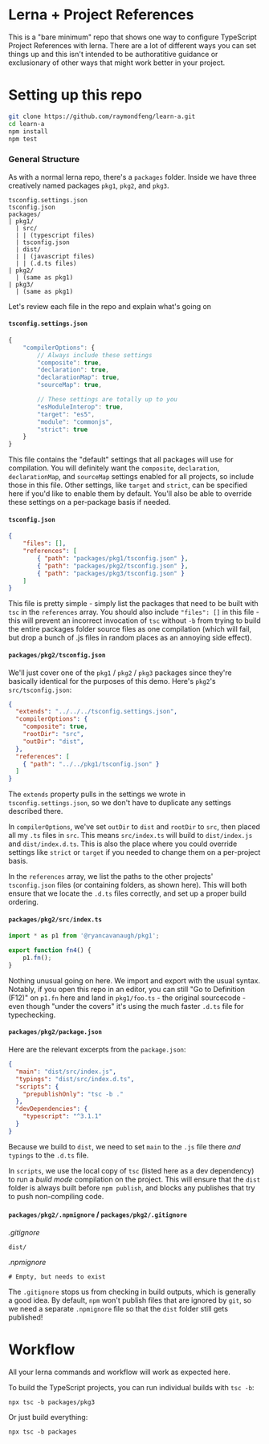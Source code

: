 # Lerna + Project References

This is a "bare minimum" repo that shows one way to configure TypeScript Project References with lerna. There are a lot of different ways you can set things up and this isn't intended to be authoratitive guidance or exclusionary of other ways that might work better in your project.

# Setting up this repo

```sh
git clone https://github.com/raymondfeng/learn-a.git
cd learn-a
npm install
npm test
```

### General Structure

As with a normal lerna repo, there's a `packages` folder. Inside we have three creatively named packages `pkg1`, `pkg2`, and `pkg3`.

```
tsconfig.settings.json
tsconfig.json
packages/
| pkg1/
  | src/
  | | (typescript files)
  | tsconfig.json
  | dist/
  | | (javascript files)
  | | (.d.ts files)
| pkg2/
  | (same as pkg1)
| pkg3/
  | (same as pkg1)
```

Let's review each file in the repo and explain what's going on

#### `tsconfig.settings.json`
```js
{
    "compilerOptions": {
        // Always include these settings
        "composite": true,
        "declaration": true,
        "declarationMap": true,
        "sourceMap": true,

        // These settings are totally up to you
        "esModuleInterop": true,
        "target": "es5",
        "module": "commonjs",
        "strict": true
    }
}
```
This file contains the "default" settings that all packages will use for compilation. You will definitely want the `composite`, `declaration`, `declarationMap`, and `sourceMap` settings enabled for all projects, so include those in this file. Other settings, like `target` and `strict`, can be specified here if you'd like to enable them by default. You'll also be able to override these settings on a per-package basis if needed.

#### `tsconfig.json`
```json
{
    "files": [],
    "references": [
        { "path": "packages/pkg1/tsconfig.json" },
        { "path": "packages/pkg2/tsconfig.json" },
        { "path": "packages/pkg3/tsconfig.json" }
    ]
}
```
This file is pretty simple - simply list the packages that need to be built with `tsc` in the `references` array.
You should also include `"files": []` in this file - this will prevent an incorrect invocation of `tsc` without `-b` from trying to build the entire packages folder source files as one compilation (which will fail, but drop a bunch of .js files in random places as an annoying side effect).

#### `packages/pkg2/tsconfig.json`

We'll just cover one of the `pkg1` / `pkg2` / `pkg3` packages since they're basically identical for the purposes of this demo. Here's `pkg2`'s `src/tsconfig.json`:
```json
{
  "extends": "../../../tsconfig.settings.json",
  "compilerOptions": {
    "composite": true,
    "rootDir": "src",
    "outDir": "dist",
  },
  "references": [
    { "path": "../../pkg1/tsconfig.json" }
  ]
}
```
The `extends` property pulls in the settings we wrote in `tsconfig.settings.json`, so we don't have to duplicate any settings described there.

In `compilerOptions`, we've set `outDir` to `dist` and `rootDir` to `src`, then placed all my `.ts` files in `src`. This means `src/index.ts` will build to `dist/index.js` and `dist/index.d.ts`. This is also the place where you could override settings like `strict` or `target` if you needed to change them on a per-project basis.

In the `references` array, we list the paths to the other projects' `tsconfig.json` files (or containing folders, as shown here). This will both ensure that we locate the `.d.ts` files correctly, and set up a proper build ordering.

#### `packages/pkg2/src/index.ts`
```ts
import * as p1 from '@ryancavanaugh/pkg1';

export function fn4() {
    p1.fn();
}
```
Nothing unusual going on here. We import and export with the usual syntax. Notably, if you open this repo in an editor, you can still "Go to Definition (F12)" on `p1.fn` here and land in `pkg1/foo.ts` - the original sourcecode - even though "under the covers" it's using the much faster `.d.ts` file for typechecking.

#### `packages/pkg2/package.json`
Here are the relevant excerpts from the `package.json`:
```json
{
  "main": "dist/src/index.js",
  "typings": "dist/src/index.d.ts",
  "scripts": {
    "prepublishOnly": "tsc -b ."
  },
  "devDependencies": {
    "typescript": "^3.1.1"
  }
}
```

Because we build to `dist`, we need to set `main` to the `.js` file there *and* `typings` to the `.d.ts` file.

In `scripts`, we use the local copy of `tsc` (listed here as a dev dependency) to run a *build mode* compilation on the project. This will ensure that the `dist` folder is always built before `npm publish`, and blocks any publishes that try to push non-compiling code.

#### `packages/pkg2/.npmignore` / `packages/pkg2/.gitignore`

*.gitignore*
```
dist/
```

*.npmignore*
```
# Empty, but needs to exist
```

The `.gitignore` stops us from checking in build outputs, which is generally a good idea. By default, `npm` won't publish files that are ignored by `git`, so we need a separate `.npmignore` file so that the `dist` folder still gets published!

# Workflow

All your lerna commands and workflow will work as expected here.

To build the TypeScript projects, you can run individual builds with `tsc -b`:
```
npx tsc -b packages/pkg3
```
Or just build everything:
```
npx tsc -b packages
```
